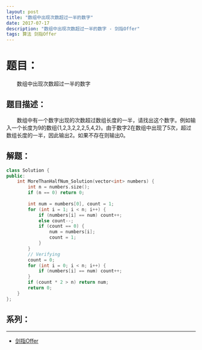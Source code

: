 ```yaml
---
layout: post
title: "数组中出现次数超过一半的数字"
date: 2017-07-17
description: "数组中出现次数超过一半的数字 - 剑指Offer"
tags: 算法 剑指Offer
---
```


# 题目：
　　数组中出现次数超过一半的数字

## 题目描述：
　　数组中有一个数字出现的次数超过数组长度的一半，请找出这个数字。例如输入一个长度为9的数组{1,2,3,2,2,2,5,4,2}。由于数字2在数组中出现了5次，超过数组长度的一半，因此输出2。如果不存在则输出0。

## 解题：
```c++
class Solution {
public:
    int MoreThanHalfNum_Solution(vector<int> numbers) {
        int n = numbers.size();
        if (n == 0) return 0;
          
        int num = numbers[0], count = 1;
        for (int i = 1; i < n; i++) {
            if (numbers[i] == num) count++;
            else count--;
            if (count == 0) {
                num = numbers[i];
                count = 1;
            }
        }
        // Verifying
        count = 0;
        for (int i = 0; i < n; i++) {
            if (numbers[i] == num) count++;
        }
        if (count * 2 > n) return num;
        return 0;
    }
};
```

## 系列：
---
* [剑指Offer](/2017/06/剑指Offer/)
